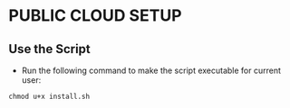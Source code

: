 # PUBLIC CLOUD SETUP

## Use the Script

- Run the following command to make the script executable for current user:

```shell
chmod u+x install.sh
```